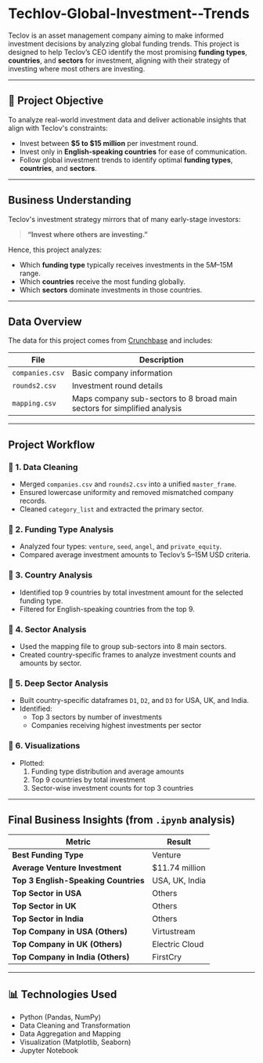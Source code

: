 # Techlov-Global-Investment--Trends

Teclov is an asset management company aiming to make informed investment decisions by analyzing global funding trends. This project is designed to help Teclov’s CEO identify the most promising **funding types**, **countries**, and **sectors** for investment, aligning with their strategy of investing where most others are investing.

---

## 📌 Project Objective

To analyze real-world investment data and deliver actionable insights that align with Teclov's constraints:
- Invest between **$5 to $15 million** per investment round.
- Invest only in **English-speaking countries** for ease of communication.
- Follow global investment trends to identify optimal **funding types**, **countries**, and **sectors**.

---

## Business Understanding

Teclov's investment strategy mirrors that of many early-stage investors:  
> **“Invest where others are investing.”**

Hence, this project analyzes:
- Which **funding type** typically receives investments in the $5M–$15M range.
- Which **countries** receive the most funding globally.
- Which **sectors** dominate investments in those countries.

---

## Data Overview

The data for this project comes from [Crunchbase](https://www.crunchbase.com/) and includes:

| File           | Description                                                            |
|----------------|------------------------------------------------------------------------|
| `companies.csv`| Basic company information                                               |
| `rounds2.csv`  | Investment round details                                                |
| `mapping.csv`  | Maps company sub-sectors to 8 broad main sectors for simplified analysis|

---

##  Project Workflow

### 🔹 1. Data Cleaning
- Merged `companies.csv` and `rounds2.csv` into a unified `master_frame`.
- Ensured lowercase uniformity and removed mismatched company records.
- Cleaned `category_list` and extracted the primary sector.

### 🔹 2. Funding Type Analysis
- Analyzed four types: `venture`, `seed`, `angel`, and `private_equity`.
- Compared average investment amounts to Teclov’s 5–15M USD criteria.

### 🔹 3. Country Analysis
- Identified top 9 countries by total investment amount for the selected funding type.
- Filtered for English-speaking countries from the top 9.

### 🔹 4. Sector Analysis
- Used the mapping file to group sub-sectors into 8 main sectors.
- Created country-specific frames to analyze investment counts and amounts by sector.

### 🔹 5. Deep Sector Analysis
- Built country-specific dataframes `D1`, `D2`, and `D3` for USA, UK, and India.
- Identified:
  - Top 3 sectors by number of investments
  - Companies receiving highest investments per sector

### 🔹 6. Visualizations
- Plotted:
  1. Funding type distribution and average amounts
  2. Top 9 countries by total investment
  3. Sector-wise investment counts for top 3 countries

---

##  Final Business Insights (from `.ipynb` analysis)

| Metric                                | Result                        |
|--------------------------------------|-------------------------------|
| **Best Funding Type**                | Venture                       |
| **Average Venture Investment**       | $11.74 million                |
| **Top 3 English-Speaking Countries** | USA, UK, India                |
| **Top Sector in USA**                | Others                        |
| **Top Sector in UK**                 | Others                        |
| **Top Sector in India**              | Others                        |
| **Top Company in USA (Others)**      | Virtustream                   |
| **Top Company in UK (Others)**       | Electric Cloud                |
| **Top Company in India (Others)**    | FirstCry                      |

---

## 📊 Technologies Used

- Python (Pandas, NumPy)
- Data Cleaning and Transformation
- Data Aggregation and Mapping
- Visualization (Matplotlib, Seaborn)
- Jupyter Notebook


